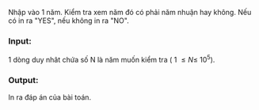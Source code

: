 Nhập vào 1 năm. Kiểm tra xem năm đó có phải năm nhuận hay không. Nếu có in ra "YES", nếu không in ra "NO".
###	Input:
1 dòng duy nhât chứa số N là năm muốn kiểm tra (  1 $\leq N \leq$ $10^5$).
###	Output:
In ra đáp án của bài toán.